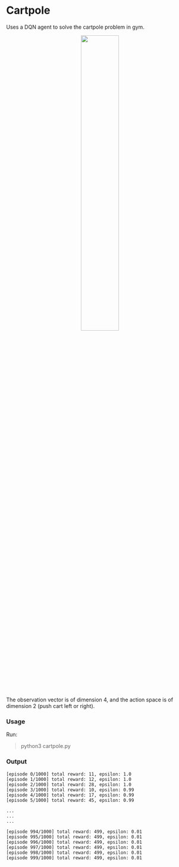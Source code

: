 # Cartpole

 Uses a DQN agent to solve the cartpole problem in gym. 

<p align="center">
<img src="https://github.com/ankonzoid/L6_exercises/blob/master/reinforcement-learning/deep/cartpole/cartpole.gif" width="45%">
</p>

The observation vector is of dimension 4, and the action space is of dimension 2 (push cart left or right).

### Usage

Run:

> python3 cartpole.py

### Output

```
[episode 0/1000] total reward: 11, epsilon: 1.0
[episode 1/1000] total reward: 12, epsilon: 1.0
[episode 2/1000] total reward: 28, epsilon: 1.0
[episode 3/1000] total reward: 10, epsilon: 0.99
[episode 4/1000] total reward: 17, epsilon: 0.99
[episode 5/1000] total reward: 45, epsilon: 0.99

...
...
...

[episode 994/1000] total reward: 499, epsilon: 0.01
[episode 995/1000] total reward: 499, epsilon: 0.01
[episode 996/1000] total reward: 499, epsilon: 0.01
[episode 997/1000] total reward: 499, epsilon: 0.01
[episode 998/1000] total reward: 499, epsilon: 0.01
[episode 999/1000] total reward: 499, epsilon: 0.01
```
